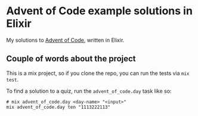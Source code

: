 # Advent of Code example solutions in Elixir

My solutions to [Advent of Code](http://adventofcode.com/), written in Elixir.

## Couple of words about the project

This is a mix project, so if you clone the repo, you can run the tests via `mix test`.

To find a solution to a quiz, run the `advent_of_code.day` task like so:

```shell
# mix advent_of_code.day <day-name> "<input>"
mix advent_of_code.day ten "1113222113"
```
